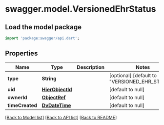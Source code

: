 # swagger.model.VersionedEhrStatus

## Load the model package
```dart
import 'package:swagger/api.dart';
```

## Properties
Name | Type | Description | Notes
------------ | ------------- | ------------- | -------------
**type** | **String** |  | [optional] [default to &quot;VERSIONED_EHR_STATUS&quot;]
**uid** | [**HierObjectId**](HierObjectId.md) |  | [default to null]
**ownerId** | [**ObjectRef**](ObjectRef.md) |  | [default to null]
**timeCreated** | [**DvDateTime**](DvDateTime.md) |  | [default to null]

[[Back to Model list]](../README.md#documentation-for-models) [[Back to API list]](../README.md#documentation-for-api-endpoints) [[Back to README]](../README.md)


